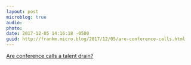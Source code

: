 ```yaml
---
layout: post
microblog: true
audio: 
photo: 
date: 2017-12-05 14:16:18 -0500
guid: http://frankm.micro.blog/2017/12/05/are-conference-calls.html
---
```

[Are conference calls a talent drain?](https://blogs.dxc.technology/2017/12/05/are-conference-calls-a-talent-drain/)
